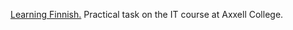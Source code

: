 [Learning Finnish.](https://alexandrtsoy.github.io/Lue-netista-4-A/) Practical task on the IT course at Axxell College.

